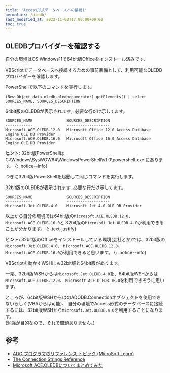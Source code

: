 ```yaml
---
title: "Access形式データベースへの接続1"
permalink: /oledb/
last_modified_at: 2022-11-03T17:00:00+09:00
toc: true
---
```



## OLEDBプロバイダーを確認する

自分の環境はOS:Windows11で64bit版Officeをインストール済みです. 

VBScriptでデータベースへ接続するための事前準備として、利用可能なOLEDBプロバイダーを確認します。

PowerShellで以下のコマンドを実行します。

```shell
(New-Object data.oledb.oledbenumerator).getElements() | select SOURCES_NAME, SOURCES_DESCRIPTION
```

64bit版のOLEDBが表示されます。必要な行だけ示してます。 

```shell
SOURCES_NAME               SOURCES_DESCRIPTION
------------               -------------------
Microsoft.ACE.OLEDB.12.0   Microsoft Office 12.0 Access Database Engine OLE DB Provider
Microsoft.ACE.OLEDB.16.0   Microsoft Office 16.0 Access Database Engine OLE DB Provider
```

**ヒント:** 32bit版PowerShellは C:\Windows\SysWOW64\WindowsPowerShell\v1.0\powershell.exe にあります。
{: .notice--info}

つぎに32bit版PowerShellを起動して同じコマンドを実行します。

32bit版のOLEDBが表示されます. 必要な行だけ示してます。

```shell
SOURCES_NAME               SOURCES_DESCRIPTION
------------               -------------------
Microsoft.Jet.OLEDB.4.0    Microsoft Jet 4.0 OLE DB Provider
```

以上から自分の環境では64bit版の`Microsoft.ACE.OLEDB.12.0`、`Microsoft.ACE.OLEDB.16.0`と
32bit版の`Microsoft.Jet.OLEDB.4.0`が利用できることが分かります。
{: .text-justify}

**ヒント:** 32bit版のOfficeをインストールしている環境(会社とか)では、32bit版の`Microsoft.Jet.OLEDB.4.0`、
`Microsoft.ACE.OLEDB.12.0`、`Microsoft.ACE.OLEDB.16.0`が利用できると思います。
{: .notice--info}

VBScriptを動かすWSHにも32bit版と64bit版があります。

一見、32bit版WSHからは`Microsoft.Jet.OLEDB.4.0`を、64bit版WSHからは`Microsoft.ACE.OLEDB.12.0`、
`Microsoft.ACE.OLEDB.16.0`を利用できそうに思います。

ところが、64bit版WSHからはのADODB.Connectionオブジェクトを使用できないらしく(VBAからは可能)、
自分の環境でAccess形式のデータベースに接続するには、32bit版WSHから`Microsoft.Jet.OLEDB.4.0`を利用することになります。  
(勉強が目的なので、それで問題ありません。)

## 参考

- [ADO プログラマのリファレンス トピック (MicroSoft Learn)](https://learn.microsoft.com/ja-jp/office/client-developer/access/desktop-database-reference/ado-programmer-s-reference-topics)
- [The Connection Strings Reference](https://www.connectionstrings.com/)
- [Microsoft.ACE.OLEDBについてまとめてみた](https://qiita.com/yaju/items/7b0aa9e9f30005f60388) 
